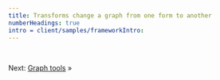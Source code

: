 ```yaml
---
title: Transforms change a graph from one form to another
numberHeadings: true
intro = client/samples/frameworkIntro:
---
```


&nbsp;

Next: [Graph tools](intro9.html) »
